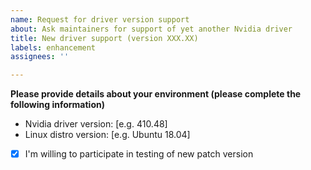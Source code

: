 ```yaml
---
name: Request for driver version support
about: Ask maintainers for support of yet another Nvidia driver
title: New driver support (version XXX.XX)
labels: enhancement
assignees: ''

---
```


**Please provide details about your environment (please complete the following information)**
- Nvidia driver version: [e.g. 410.48]
- Linux distro version: [e.g. Ubuntu 18.04]
- [x] I'm willing to participate in testing of new patch version
